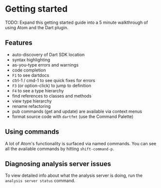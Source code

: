 # Getting started

TODO: Expand this getting started guide into a 5 minute walkthrough of using
Atom and the Dart plugin.

## Features

- auto-discovery of Dart SDK location
- syntax highlighting
- as-you-type errors and warnings
- code completion
- `F1` to see dartdocs
- ctrl-1 / cmd-1 to see quick fixes for errors
- `F3` (or option-click) to jump to definition
- `F4` to see a type hierarchy
- find references to classes and methods
- view type hierarchy
- rename refactoring
- pub commands (get and update) are available via context menus
- format source code with `dartfmt` (use the Command Palette)

## Using commands

A lot of Atom's functionality is surfaced via named commands. You can see all
the available commands by hitting `shift-command-p`.

## Diagnosing analysis server issues

To view detailed info about what the analysis server is doing, run the
`analysis server status` command.

